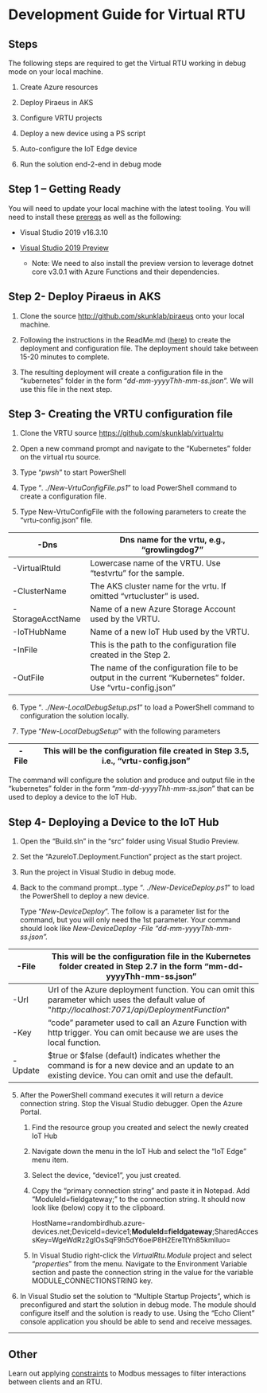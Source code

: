 
Development Guide for Virtual RTU
===


Steps
---

The following steps are required to get the Virtual RTU working in debug mode on
your local machine.

1.  Create Azure resources

2.  Deploy Piraeus in AKS

3.  Configure VRTU projects

4.  Deploy a new device using a PS script

5.  Auto-configure the IoT Edge device

6.  Run the solution end-2-end in debug mode

Step 1 – Getting Ready
----------------------

You will need to update your local machine with the latest tooling. You will
need to install these
[prereqs](https://github.com/skunklab/piraeus/blob/master/docs/prereqs.md) as
well as the following:

-   Visual Studio 2019 v16.3.10

-   [Visual Studio 2019
    Preview](https://visualstudio.microsoft.com/thank-you-downloading-visual-studio/?sku=enterprise&ch=pre&rel=16)

    -   Note: We need to also install the preview version to leverage dotnet
        core v3.0.1 with Azure Functions and their dependencies.

Step 2- Deploy Piraeus in AKS
-----------------------------

1.  Clone the source <http://github.com/skunklab/piraeus> onto your local
    machine.

2.  Following the instructions in the ReadMe.md
    ([here](https://github.com/skunklab/piraeus)) to create the deployment and
    configuration file. The deployment should take between 15-20 minutes to
    complete.

3.  The resulting deployment will create a configuration file in the
    “kubernetes” folder in the form “*dd-mm-yyyyThh-mm-ss.json*”. We will use
    this file in the next step.

Step 3- Creating the VRTU configuration file
--------------------------------------------

1.  Clone the VRTU source <https://github.com/skunklab/virtualrtu>

2.  Open a new command prompt and navigate to the “Kubernetes” folder on the
    virtual rtu source.

3.  Type “*pwsh*” to start PowerShell

4.  Type “*. ./New-VrtuConfigFile.ps1*” to load PowerShell command to create a
    configuration file.

5.  Type New-VrtuConfigFile with the following parameters to create the
    “vrtu-config.json” file.

| \-Dns             | Dns name for the vrtu, e.g., “growlingdog7”                                                                |
|-------------------|------------------------------------------------------------------------------------------------------------|
| \-VirtualRtuId    | Lowercase name of the VRTU. Use “testvrtu” for the sample.                                                 |
| \-ClusterName     | The AKS cluster name for the vrtu. If omitted “vrtucluster” is used.                                       |
| \-StorageAcctName | Name of a new Azure Storage Account used by the VRTU.                                                      |
| \-IoTHubName      | Name of a new IoT Hub used by the VRTU.                                                                    |
| \-InFile          | This is the path to the configuration file created in the Step 2.                                          |
| \-OutFile         | The name of the configuration file to be output in the current “Kubernetes” folder. Use “vrtu-config.json” |

6.  Type “*. ./New-LocalDebugSetup.ps1*” to load a PowerShell command to
    configuration the solution locally.

7.  Type “*New-LocalDebugSetup*” with the following parameters

| \-File            | This will be the configuration file created in Step 3.5, i.e., “vrtu-config.json” |
|-------------------|-----------------------------------------------------------------------------------|

The command will configure the solution and produce and output file in the
“kubernetes” folder in the form “*mm-dd-yyyyThh-mm-ss.json*” that can be used to
deploy a device to the IoT Hub.

Step 4- Deploying a Device to the IoT Hub
-----------------------------------------

1.  Open the “Build.sln” in the “src” folder using Visual Studio Preview.

2.  Set the “AzureIoT.Deployment.Function” project as the start project.

3.  Run the project in Visual Studio in debug mode.

4.  Back to the command prompt…type “*. ./New-DeviceDeploy.ps1*” to load the
    PowerShell to deploy a new device.

    Type “*New-DeviceDeploy*”. The follow is a parameter list for the command,
    but you will only need the 1st parameter. Your command should look like
    *New-DeviceDeploy -File “dd-mm-yyyyThh-mm-ss.json”.*

| \-File   | This will be the configuration file in the Kubernetes folder created in Step 2.7 in the form “mm-dd-yyyyThh-mm-ss.json”                              |
|----------|------------------------------------------------------------------------------------------------------------------------------------------------------|
| \-Url    | Url of the Azure deployment function. You can omit this parameter which uses the default value of "*http://localhost:7071/api/DeploymentFunction*"   |
| \-Key    | “code” parameter used to call an Azure Function with http trigger. You can omit because we are uses the local function.                              |
| \-Update | \$true or \$false (default) indicates whether the command is for a new device and an update to an existing device. You can omit and use the default. |

5.  After the PowerShell command executes it will return a device connection
    string. Stop the Visual Studio debugger. Open the Azure Portal.

    1.  Find the resource group you created and select the newly created IoT Hub

    2.  Navigate down the menu in the IoT Hub and select the “IoT Edge” menu
        item.

    3.  Select the device, “device1”, you just created.

    4.  Copy the “primary connection string” and paste it in Notepad. Add
        “ModuleId=fieldgateway;” to the connection string. It should now look
        like (below) copy it to the clipboard.

        HostName=randombirdhub.azure-devices.net;DeviceId=device1;**ModuleId=fieldgateway**;SharedAccessKey=WgeWdRz2glOsSqF9h5dY6oeiP8H2EreTtYn85kmlIuo=

    5.  In Visual Studio right-click the *VirtualRtu.Module* project and select
        “*properties*” from the menu. Navigate to the Environment Variable
        section and paste the connection string in the value for the variable
        MODULE_CONNECTIONSTRING key.

6.  In Visual Studio set the solution to “Multiple Startup Projects”, which is
    preconfigured and start the solution in debug mode. The module should
    configure itself and the solution is ready to use. Using the “Echo Client”
    console application you should be able to send and receive messages.

---
Other
--
Learn out applying [constraints](docs/constraints.md) to Modbus messages to filter interactions between clients and an RTU.

